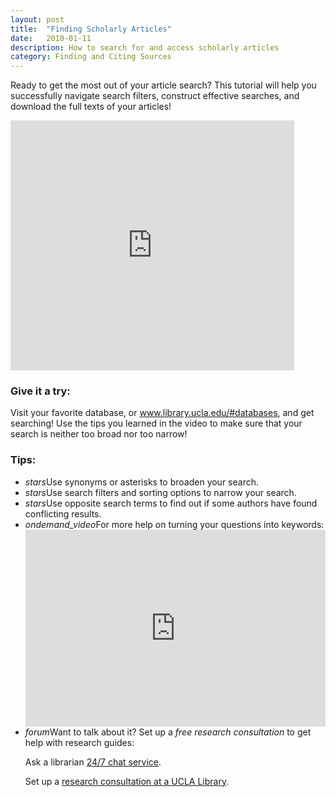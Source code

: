 ```yaml
---
layout: post
title:  "Finding Scholarly Articles"
date:   2010-01-11
description: How to search for and access scholarly articles
category: Finding and Citing Sources
---
```


<p class="intro">Ready to get the most out of your article search? This tutorial will help you successfully navigate search filters, construct effective searches, and download the full texts of your articles!</p>

<iframe width="90%" height="400" src="https://www.youtube.com/embed/sH9h4xkY4ys" frameborder="0" allowfullscreen></iframe>


### Give it a try:

<p class="flow-text">Visit your favorite database, or <a href="http://www.library.ucla.edu/#databases" target="_blank">www.library.ucla.edu/#databases</a>, and get searching! Use the tips you learned in the video to make sure that your search is neither too broad nor too narrow!</p>

### Tips:

<ul class="collapsible" data-collapsible="expandable">
    <li>
      <div class="collapsible-header"><i class="material-icons">stars</i>Use synonyms or asterisks to broaden your search.</div>
    </li>
    <li>
      <div class="collapsible-header"><i class="material-icons">stars</i>Use search filters and sorting options to narrow your search. </div>
    </li>
    <li>
      <div class="collapsible-header"><i class="material-icons">stars</i>Use opposite search terms to find out if some authors have found conflicting results.</div>
    </li>
    <li>
      <div class="collapsible-header"><i class="material-icons">ondemand_video</i>For more help on turning your questions into keywords:</div>
      <div class="collapsible-body"><iframe width="100%" height="315" src="https://www.youtube.com/embed/ilaW2DQekGA?list=PLV8eqWoGXke5D5bmwscUhow1RJKWZmMRZ" frameborder="0" allowfullscreen></iframe></div>
    </li>
    <li>
      <div class="collapsible-header"><i class="material-icons">forum</i>Want to talk about it? Set up a <em>free research consultation</em> to get help with research guides:</div>
      <div class="collapsible-body">
        <p>Ask a librarian <a href="http://library.ucla.edu/questions" target="_blank">24/7 chat service</a>.</p>
          <p>Set up a <a href="http://library.ucla.edu/questions" target="_blank">research consultation at a UCLA Library</a>.</p>
      </div>
    </li>
  </ul>
